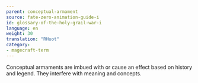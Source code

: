 ```yaml
---
parent: conceptual-armament
source: fate-zero-animation-guide-i
id: glossary-of-the-holy-grail-war-i
language: en
weight: 30
translation: "RHuot"
category:
- magecraft-term
---
```


Conceptual armaments are imbued with or cause an effect based on history and legend. They interfere with meaning and concepts.
